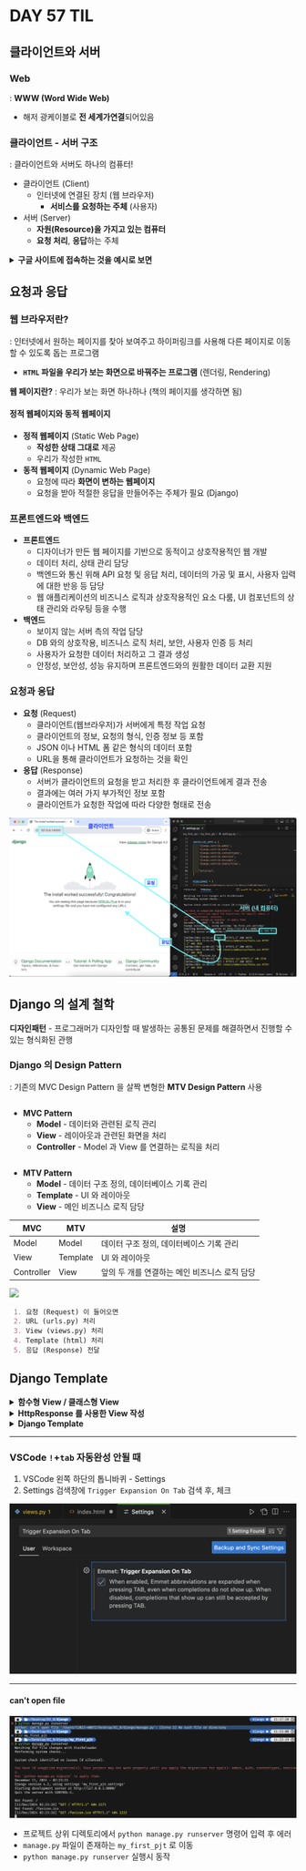 # DAY 57 TIL
## 클라이언트와 서버

### Web
: **WWW (Word Wide Web)**
* 해저 광케이블로 **전 세계가연결**되어있음

### 클라이언트 - 서버 구조
: 클라이언트와 서버도 하나의 컴퓨터!

* 클라이언트 (Client)
  * 인터넷에 연결된 장치 (웹 브라우저)
    * **서비스를 요청하는 주체** (사용자)
* 서버 (Server)
  * **자원(Resource)을 가지고 있는 컴퓨터**
  * **요청 처리**, **응답**하는 주체

<details>
<summary><b>구글 사이트에 접속하는 것을 예시로 보면</b></summary>
<div markdown="1">


1. 사용자가 `google.html` 파일 요청
2. 구글 서버가 요청을 받아 `google.html` 파일을 사용자의 컴퓨터로 전달
3. 사용자의 컴퓨터의 웹 브라우저가 `google.html` 파일을 해석해 보기 좋게 보여줌

  **구글 서버(Server) - 웹 브라우저(Client)**
</details>
</div>


## 요청과 응답

### 웹 브라우저란?
: 인터넷에서 원하는 페이지를 찾아 보여주고 하이퍼링크를 사용해 다른 페이지로 이동할 수 있도록 돕는 프로그램
* **`HTML` 파일을 우리가 보는 화면으로 바꿔주는 프로그램** (렌더링, Rendering)

**웹 페이지란?**
: 우리가 보는 화면 하나하나 (책의 페이지를 생각하면 됨)

#### 정적 웹페이지와 동적 웹페이지
* **정적 웹페이지** (Static Web Page)
  * **작성한 상태 그대로** 제공
  * 우리가 작성한 `HTML`
* **동적 웹페이지** (Dynamic Web Page)
  * 요청에 따라 **화면이 변하는 웹페이지**
  * 요청을 받아 적절한 응답을 만들어주는 주체가 필요 (Django)

### 프론트엔드와 백엔드
* **프론트엔드**
  * 디자이너가 만든 웹 페이지를 기반으로 동적이고 상호작용적인 웹 개발
  * 데이터 처리, 상태 관리 담당
  * 백엔드와 통신 위해 API 요청 및 응답 처리, 데이터의 가공 및 표시, 사용자 입력에 대한 반응 등 담당
  * 웹 애플리케이션의 비즈니스 로직과 상호작용적인 요소 다룸, UI 컴포넌트의 상태 관리와 라우팅 등을 수행
* **백엔드**
  * 보이지 않는 서버 측의 작업 담당
  * DB 와의 상호작용, 비즈니스 로직 처리, 보안, 사용자 인증 등 처리
  * 사용자가 요청한 데이터 처리하고 그 결과 생성
  * 안정성, 보안성, 성능 유지하며 프론트엔드와의 원활한 데이터 교환 지원

### 요청과 응답
* **요청** (Request)
  * 클라이언트(웹브라우저)가 서버에게 특정 작업 요청
  * 클라이언트의 정보, 요청의 형식, 인증 정보 등 포함
  * JSON 이나 HTML 폼 같은 형식의 데이터 포함
  * URL을 통해 클라이언트가 요청하는 것을 확인
* **응답** (Response)
  * 서버가 클라이언트의 요청을 받고 처리한 후 클라이언트에게 결과 전송
  * 결과에는 여러 가지 부가적인 정보 포함
  * 클라이언트가 요청한 작업에 따라 다양한 형태로 전송

![](/img/241212_request_response.png)


## Django 의 설계 철학

**디자인패턴** - 프로그래머가 디자인할 때 발생하는 공통된 문제를 해결하면서 진행할 수 있는 형식화된 관행

### Django 의 Design Pattern
: 기존의 MVC Design Pattern 을 살짝 변형한 **MTV Design Pattern** 사용

```
```

* **MVC Pattern**
  * **Model**  - 데이터와 관련된 로직 관리
  * **View** - 레이아웃과 관련된 화면을 처리
  * **Controller** - Model 과 View 를 연결하는 로직을 처리

```markdown
```
* **MTV Pattern**
  * **Model** - 데이터 구조 정의, 데이터베이스 기록 관리
  * **Template** - UI 와 레이아웃
  * **View** - 메인 비즈니스 로직 담당


|MVC|MTV|설명|
|---|---|---|
|Model|Model|데이터 구조 정의, 데이터베이스 기록 관리|
|View|Template|UI 와 레이아웃|
|Controller|View|앞의 두 개를 연결하는 메인 비즈니스 로직 담당|





![](https://teamsparta.notion.site/image/https%3A%2F%2Fprod-files-secure.s3.us-west-2.amazonaws.com%2F83c75a39-3aba-4ba4-a792-7aefe4b07895%2F18d8b87d-b319-42c3-84b4-32ca467a42bc%2FUntitled.png?table=block&id=53e2c082-dc47-49ca-af8e-8f0e4afd5120&spaceId=83c75a39-3aba-4ba4-a792-7aefe4b07895&width=2000&userId=&cache=v2)

```markdown
 1. 요청 (Request) 이 들어오면
 2. URL (urls.py) 처리
 3. View (views.py) 처리
 4. Template (html) 처리
 5. 응답 (Response) 전달
```

## Django Template

<details>
<summary><b>함수형 View / 클래스형 View</b></summary>
<div markdown="1">

* **함수**형
  * 복잡한 로직이 아닐 때 주로 사용
  * 흐름이 눈에 다 보임
* **클래스**형
  * 코드를 줄일 수 있음 (상속)

</details>
</div>

<details>
<summary><b>HttpResponse 를 사용한 View 작성</b></summary>
<div markdown="1">


### 1. **`urls.py` 파일**
```py
from django.contrib import admin
from django.urls import path
from articles import views # articles 폴더의 views 파일

urlpatterns = [
    path('admin/', admin.site.urls),
    path('index/', views.index), # views 파일의 index 함수로 연결!
]
```

### 2. **`views.py` 파일**

```py
from django.shortcuts import render
from django.http import HttpResponse


# Create your views here.
# 함수형 Views 사용 -> 인자로 request 를 받아주면 Django 에서 알아서 처리해줌
def index(request):
    response = HttpResponse(
        "<h1>Hello, Django!</h1>" # HttpResponse(내가 Response 로 주고 싶은 HTML)
    )
    return response
```

### 3. `runserver`
```py
python manage.py runserver
```

### 4. 서버주소/index 로 들어가기


![](/img/241212_HttpResponse.png)


```markdown
> 1. Chrome
> 2. HttpRequest
> 3. urls.py
> 4. views.py
> 5. HttpResponse
> 6. Chrome
> 순서로 동작한다!

```
</details>
</div>


<details>
<summary><b>Django Template</b></summary>
<div markdown="1">


### 1. `urls.py` 파일
```py
from django.contrib import admin
from django.urls import path
from articles import views # articles 폴더의 views 파일

urlpatterns = [
    path('admin/', admin.site.urls),
    path('index/', views.index), # views 파일의 index 함수로 연결!
    path('users/', views.users)
]
```

### 2. `views.py` 파일
```py
# index/ 경로로 들어오면 실행되는 함수
def index(request):
    # render(request, Tamplate파일)
    # Template 를 렌더링해서 HTML 파일을 리턴해주는 함수
    return render(request, "index.html")


def users(request):
    return render(request, "users.html")
```

### 3. `html` 파일 (Template)
1. `articles` 앱 폴더 아래에 `templates` 폴더 만들기
2. `templates` 폴더 아래에 `html` 파일 작성

```html
<!DOCTYPE html>
<html lang="en">
<head>
    <meta charset="UTF-8">
    <meta name="viewport" content="width=device-width, initial-scale=1.0">
    <title>Document</title>
</head>
<body>
    <h1>Hello, Django!</h1>
    <div>HIIIIIII XD</div>
</body>
</html>
```
* `index.html` 파일

```html
<!DOCTYPE html>
<html lang="en">
<head>
    <meta charset="UTF-8">
    <meta name="viewport" content="width=device-width, initial-scale=1.0">
    <title>Document</title>
</head>
<body>
    <h1>User Page</h1>
</body>
</html>
```
* `users.html` 파일


#### 4. `runserver`

![](/img/241212_index_html.png)
* `index/`

![](/img/241212_users_html.png)
* `users/`


```markdown
> 1. HttpRequest
> 2. URLs
> 3. Views
> 4. Template
> 5. View
> 6. HttpResponse
```
</details>
</div>

---

### VSCode `!`+`tab` 자동완성 안될 때

1. VSCode 왼쪽 하단의 톱니바퀴 - Settings
2. Settings 검색창에 `Trigger Expansion On Tab` 검색 후, 체크

![](/img/241212_VSCode_trigger_expansion_on_tab.png)




---

#### can't open file

![](/img/241212_cant_open_file.png)

* 프로젝트 상위 디렉토리에서 `python manage.py runserver` 명령어 입력 후 에러
* `manage.py` 파일이 존재하는 `my_first_pjt` 로 이동 
* `python manage.py runserver` 실행시 동작


